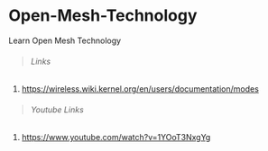 # Open-Mesh-Technology
Learn Open Mesh Technology

> ###### Links

1. https://wireless.wiki.kernel.org/en/users/documentation/modes

> ###### Youtube Links

1. https://www.youtube.com/watch?v=1YOoT3NxgYg
